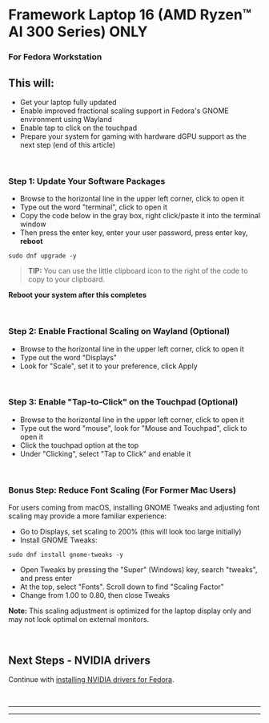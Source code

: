 # Framework Laptop 16 (AMD Ryzen™ AI 300 Series) ONLY
### For Fedora Workstation

## This will:

- Get your laptop fully updated
- Enable improved fractional scaling support in Fedora's GNOME environment using Wayland
- Enable tap to click on the touchpad
- Prepare your system for gaming with hardware dGPU support as the next step (end of this article)

&nbsp;
&nbsp;
&nbsp;

### Step 1: Update Your Software Packages

- Browse to the horizontal line in the upper left corner, click to open it
- Type out the word "terminal", click to open it  
- Copy the code below in the gray box, right click/paste it into the terminal window
- Then press the enter key, enter your user password, press enter key, **reboot**

```
sudo dnf upgrade -y
```
> **TIP:** You can use the little clipboard icon to the right of the code to copy to your clipboard.

**Reboot your system after this completes**

&nbsp;
&nbsp;
&nbsp;

### Step 2: Enable Fractional Scaling on Wayland (Optional)

- Browse to the horizontal line in the upper left corner, click to open it
- Type out the word "Displays"
- Look for "Scale", set it to your preference, click Apply

&nbsp;
&nbsp;
&nbsp;

### Step 3: Enable "Tap-to-Click" on the Touchpad (Optional)

- Browse to the horizontal line in the upper left corner, click to open it
- Type out the word "mouse", look for "Mouse and Touchpad", click to open it
- Click the touchpad option at the top
- Under "Clicking", select "Tap to Click" and enable it
  
&nbsp;
&nbsp;
&nbsp;

### Bonus Step: Reduce Font Scaling (For Former Mac Users)

For users coming from macOS, installing GNOME Tweaks and adjusting font scaling may provide a more familiar experience:

- Go to Displays, set scaling to 200% (this will look too large initially)
- Install GNOME Tweaks:
  
```
sudo dnf install gnome-tweaks -y
```

- Open Tweaks by pressing the "Super" (Windows) key, search "tweaks", and press enter
- At the top, select "Fonts". Scroll down to find "Scaling Factor"
- Change from 1.00 to 0.80, then close Tweaks

**Note:** This scaling adjustment is optimized for the laptop display only and may not look optimal on external monitors.

&nbsp;
&nbsp;
&nbsp;

## Next Steps - NVIDIA drivers

Continue with [installing NVIDIA drivers for Fedora](https://github.com/FrameworkComputer/linux-docs/blob/main/framework16/AI-300/nvidia-driver-install-Fedora.md#nvidia-dgpu-driver-installation-for-fedora).

&nbsp;
&nbsp;

----------------------------------------
----------------------------------------
